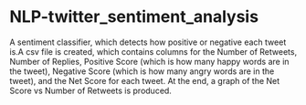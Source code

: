 # NLP-twitter_sentiment_analysis

A sentiment classifier, which detects how positive or negative each tweet is.A csv file is created, which contains columns for the Number of Retweets, Number of Replies, Positive Score (which is how many happy words are in the tweet), Negative Score (which is how many angry words are in the tweet), and the Net Score for each tweet. At the end, a graph of the Net Score vs Number of Retweets is produced.